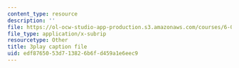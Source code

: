 ```yaml
---
content_type: resource
description: ''
file: https://ol-ocw-studio-app-production.s3.amazonaws.com/courses/6-004-computation-structures-spring-2017/edf8765053d713826b6fd459a1e6eec9_TV6AtNbmLBE.srt
file_type: application/x-subrip
resourcetype: Other
title: 3play caption file
uid: edf87650-53d7-1382-6b6f-d459a1e6eec9
---
```


